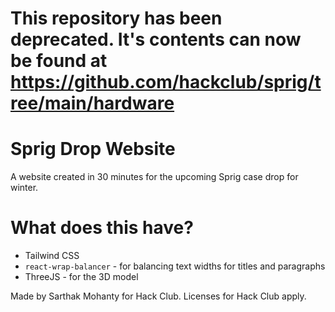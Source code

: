 # This repository has been deprecated. It's contents can now be found at https://github.com/hackclub/sprig/tree/main/hardware


# Sprig Drop Website
A website created in 30 minutes for the upcoming Sprig case drop for winter.
# What does this have?
- Tailwind CSS
- `react-wrap-balancer` - for balancing text widths for titles and paragraphs
- ThreeJS - for the 3D model

Made by Sarthak Mohanty for Hack Club. Licenses for Hack Club apply.

